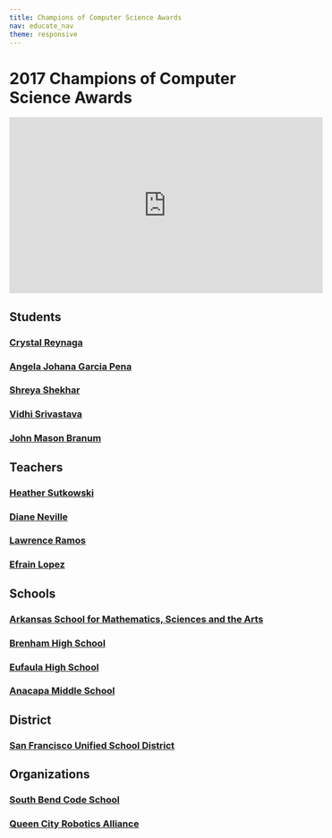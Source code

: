 ```yaml
---
title: Champions of Computer Science Awards
nav: educate_nav
theme: responsive
---
```


<a id="top"></a>

# 2017 Champions of Computer Science Awards

<iframe width="560" height="315" src="https://www.youtube.com/embed/80-tkIR6o5s?rel=0&amp;start=3137" frameborder="0" gesture="media" allow="encrypted-media" allowfullscreen></iframe>

## Students

### [Crystal Reynaga](/awards/reynaga)
### [Angela Johana Garcia Pena](/awards/pena)
### [Shreya Shekhar](/awards/shekhar)
### [Vidhi Srivastava](/awards/srivastava)
### [John Mason Branum](/awards/branum)

## Teachers

### [Heather Sutkowski](/awards/sutkowski)
### [Diane Neville](/awards/neville)
### [Lawrence Ramos](/awards/ramos)
### [Efrain Lopez](/awards/lopez)

## Schools

### [Arkansas School for Mathematics, Sciences and the Arts](/awards/asmsa)
### [Brenham High School](/awards/bhs)
### [Eufaula High School](/awards/ehs)
### [Anacapa Middle School](/awards/ams)

## District

### [San Francisco Unified School District](/awards/sfusd)

## Organizations

### [South Bend Code School](/awards/sbcs)
### [Queen City Robotics Alliance](/awards/qcra)

